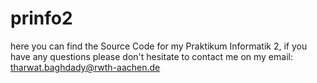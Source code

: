 # prinfo2
here you can find the Source Code for my Praktikum Informatik 2, if you have any questions please don't hesitate to contact me on my email: tharwat.baghdady@rwth-aachen.de  
